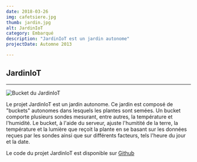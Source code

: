 ```yaml
---
date: 2018-03-26
img: cafetsiere.jpg
thumb: jardin.jpg
alt: JardinIoT
category: Embarqué
description: "JardinIoT est un jardin autonome"
projectDate: Automne 2013

---
```


## JardinIoT

---

![Bucket du JardinIoT]({{site.baseurl}}/img/portfolio/jardinIoT.png)

Le projet JardinIoT est un jardin autonome. Ce jardin est composé de "buckets" autonomes dans lesquels les plantes sont semées. Un bucket comporte plusieurs sondes mesurant, entre autres, la température et l'humidité. Le bucket, à l'aide du serveur, ajuste l'humitité de la terre, la température et la lumière que reçoit la plante en se basant sur les données reçues par les sondes ainsi que sur différents facteurs, tels l'heure du jour et la date.

Le code du projet JardinIoT est disponible sur [Github <i class="fa fa-github"></i>](https://github.com/ClubCedille/jardiniot)
